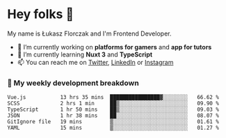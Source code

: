 # Hey folks 👋

My name is Łukasz Florczak and I'm Frontend Developer. 

- 🔭 I’m currently working on **platforms for gamers** and **app for tutors**
- 🌱 I’m currently learning **Nuxt 3** and **TypeScript**
- 📫 You can reach me on [Twitter](https://twitter.com/lukaszflorczak), [LinkedIn](https://pl.linkedin.com/in/lukasz-florczak) or [Instagram](https://instagram.com/lukaszflorczak)


### 🧮 My weekly development breakdown

<!--START_SECTION:waka-->

```text
Vue.js           13 hrs 35 mins  ████████████████▓░░░░░░░░   66.62 %
SCSS             2 hrs 1 min     ██▒░░░░░░░░░░░░░░░░░░░░░░   09.90 %
TypeScript       1 hr 50 mins    ██▒░░░░░░░░░░░░░░░░░░░░░░   09.03 %
JSON             1 hr 38 mins    ██░░░░░░░░░░░░░░░░░░░░░░░   08.07 %
GitIgnore file   19 mins         ▒░░░░░░░░░░░░░░░░░░░░░░░░   01.61 %
YAML             15 mins         ▒░░░░░░░░░░░░░░░░░░░░░░░░   01.27 %
```

<!--END_SECTION:waka-->

<!--
**lukaszflorczak/lukaszflorczak** is a ✨ _special_ ✨ repository because its `README.md` (this file) appears on your GitHub profile.

Here are some ideas to get you started:

- 🔭 I’m currently working on ...
- 🌱 I’m currently learning ...
- 👯 I’m looking to collaborate on ...
- 🤔 I’m looking for help with ...
- 💬 Ask me about ...
- 📫 How to reach me: ...
- 😄 Pronouns: ...
- ⚡ Fun fact: ...
-->
